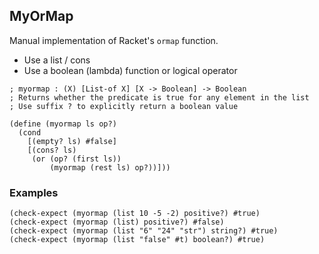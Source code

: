 ## MyOrMap

Manual implementation of Racket's `ormap` function.
- Use a list / cons
- Use a boolean (lambda) function or logical operator

```racket
; myormap : (X) [List-of X] [X -> Boolean] -> Boolean
; Returns whether the predicate is true for any element in the list
; Use suffix ? to explicitly return a boolean value

(define (myormap ls op?)
  (cond
    [(empty? ls) #false]
    [(cons? ls)
     (or (op? (first ls))
         (myormap (rest ls) op?))]))
```

### Examples
```racket
(check-expect (myormap (list 10 -5 -2) positive?) #true)
(check-expect (myormap (list) positive?) #false)
(check-expect (myormap (list "6" "24" "str") string?) #true)
(check-expect (myormap (list "false" #t) boolean?) #true)
```
